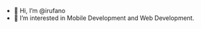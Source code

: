 - 👋 Hi, I’m @irufano
- 👀 I’m interested in Mobile Development and Web Development.

<!---
irufano/irufano is a ✨ special ✨ repository because its `README.md` (this file) appears on your GitHub profile.
You can click the Preview link to take a look at your changes.
--->

